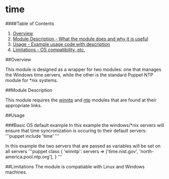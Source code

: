 # time

####Table of Contents

1. [Overview](#overview)
2. [Module Description - What the module does and why it is useful](#module-description)
3. [Usage - Example usage code with description](#example)
4. [Limitations - OS compatibility, etc.](#limitations)

##Overview

This module is designed as a wrapper for two modules: one that manages the Windows time servers, while the other is the standard Puppet NTP module for \*nix systems. 

##Module Description

This module requires the [winntp](https://github.com/jpadams/winntp) and [ntp](https://forge.puppet.com/puppetlabs/ntp) modules that are found at their appropriate links. 

##Usage

###Basic OS default example
In this example the windows/\*nix servers will ensure that time syncronization is occuring to their default servers:
'''puppet
  include 'time'
'''

In this example the two servers that are passed as variables will be set on all servers
'''puppet
  class { 'winntp':
    servers => ['time.nist.gov', 'north-america.pool.ntp.org'],
  }
'''

##Limitations
The module is compatiable with Linux and Windows machines.
